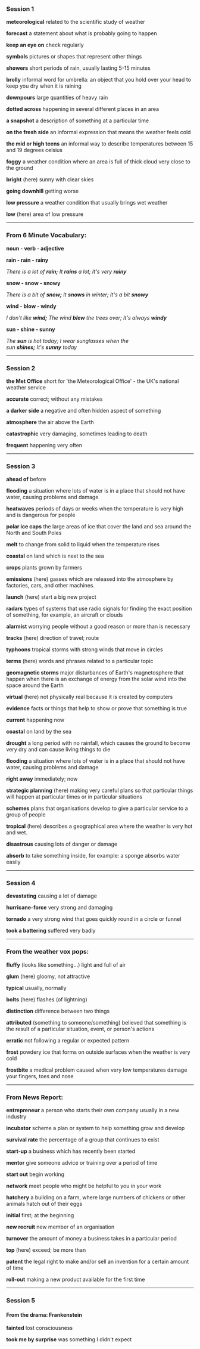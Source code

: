 ### Session 1

**meteorological**
related to the scientific study of weather

**forecast**
a statement about what is probably going to happen

**keep an eye on**
check regularly

**symbols**
pictures or shapes that represent other things

**showers**
short periods of rain, usually lasting 5-15 minutes

**brolly**
informal word for umbrella: an object that you hold over your head to keep you dry when it is raining

**downpours**
large quantities of heavy rain

**dotted across**
happening in several different places in an area

**a snapshot**
a description of something at a particular time

**on the fresh side**
an informal expression that means the weather feels cold

**the mid or high teens**
an informal way to describe temperatures between 15 and 19 degrees celsius

**foggy**
a weather condition where an area is full of thick cloud very close to the ground

**bright**
(here) sunny with clear skies

**going downhill**
getting worse

**low pressure**
a weather condition that usually brings wet weather

**low**
(here) area of low pressure

---
### From 6 Minute Vocabulary:

**noun - verb - adjective**

**rain - rain - rainy**

_There is a lot of **rain;** It **rains** a lot; It's very **rainy**_

**snow - snow - snowy**

_There is a bit of **snow;** It **snows** in winter; It's a bit **snowy**_

**wind - blow - windy**

_I don't like **wind;** The wind **blew** the trees over; It's always **windy**_

**sun - shine - sunny**

_The **sun** is hot today; I wear sunglasses when the sun **shines;** It's **sunny** today_

---
### Session 2

**the Met Office**
short for 'the Meteorological Office' - the UK's national weather service

**accurate**
correct; without any mistakes

**a darker side**
a negative and often hidden aspect of something

**atmosphere**
the air above the Earth

**catastrophic**
very damaging, sometimes leading to death

**frequent**
happening very often

---
### Session 3

**ahead of**
before

**flooding**
a situation where lots of water is in a place that should not have water, causing problems and damage

**heatwaves**
periods of days or weeks when the temperature is very high and is dangerous for people

**polar ice caps**
the large areas of ice that cover the land and sea around the North and South Poles

**melt**
to change from solid to liquid when the temperature rises

**coastal**
on land which is next to the sea

**crops**
plants grown by farmers

**emissions**
(here) gasses which are released into the atmosphere by factories, cars, and other machines.

**launch**
(here) start a big new project

**radars**
types of systems that use radio signals for finding the exact position of something, for example, an aircraft or clouds

**alarmist**
worrying people without a good reason or more than is necessary

**tracks**
(here) direction of travel; route

**typhoons**
tropical storms with strong winds that move in circles

**terms**
(here) words and phrases related to a particular topic

**geomagnetic storms**
major disturbances of Earth's magnetosphere that happen when there is an exchange of energy from the solar wind into the space around the Earth

**virtual**
(here) not physically real because it is created by computers

**evidence**
facts or things that help to show or prove that something is true

**current**
happening now

**coastal**
on land by the sea

**drought**
a long period with no rainfall, which causes the ground to become very dry and can cause living things to die

**flooding**
a situation where lots of water is in a place that should not have water, causing problems and damage

**right away**
immediately; now

**strategic planning**
(here) making very careful plans so that particular things will happen at particular times or in particular situations

**schemes**
plans that organisations develop to give a particular service to a group of people

**tropical**
(here) describes a geographical area where the weather is very hot and wet.

**disastrous**
causing lots of danger or damage

**absorb**
to take something inside, for example: a sponge absorbs water easily

---
### Session 4

**devastating**
causing a lot of damage

**hurricane-force**
very strong and damaging

**tornado**
a very strong wind that goes quickly round in a circle or funnel

**took a battering**
suffered very badly

---
### From the weather vox pops:

**fluffy**
(looks like something...) light and full of air

**glum**
(here) gloomy, not attractive

**typical**
usually, normally

**bolts**
(here) flashes (of lightning)

**distinction**
difference between two things

**attributed**
(something to someone/something) believed that something is the result of a particular situation, event, or person's actions

**erratic**
not following a regular or expected pattern

**frost**
powdery ice that forms on outside surfaces when the weather is very cold

**frostbite**
a medical problem caused when very low temperatures damage your fingers, toes and nose 

---
### From News Report:

**entrepreneur**
a person who starts their own company usually in a new industry

**incubator**
scheme a plan or system to help something grow and develop

**survival rate**
the percentage of a group that continues to exist

**start-up**
a business which has recently been started

**mentor**
give someone advice or training over a period of time

**start out**
begin working

**network**
meet people who might be helpful to you in your work

**hatchery**
a building on a farm, where large numbers of chickens or other animals hatch out of their eggs

**initial**
first; at the beginning

**new recruit**
new member of an organisation

**turnover**
the amount of money a business takes in a particular period

**top**
(here) exceed; be more than

**patent**
the legal right to make and/or sell an invention for a certain amount of time

**roll-out**
making a new product available for the first time

---
### Session 5
#### From the drama: Frankenstein

**fainted**
lost consciousness

**took me by surprise**
was something I didn't expect